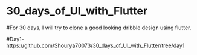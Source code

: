 # 30_days_of_UI_with_Flutter

#For 30 days, I will try to clone a good looking dribble design using flutter.

#Day1- https://github.com/Shourya70073/30_days_of_UI_with_Flutter/tree/day1
